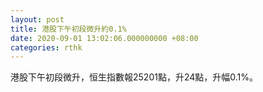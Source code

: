 ```yaml
---
layout: post
title: 港股下午初段微升約0.1%
date: 2020-09-01 13:02:06.000000000 +08:00
categories: rthk
---
```


港股下午初段微升，恒生指數報25201點，升24點，升幅0.1%。
